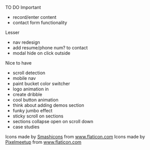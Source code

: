 TO DO
Important
* record/enter content
* contact form functionality

Lesser
* nav redesign
* add resume/phone num? to contact
* modal hide on click outside

Nice to have
* scroll detection
* mobile nav
* paint bucket color switcher
* logo animation in
* create dribble
* cool button animation
* think about adding demos section
* funky jumbo effect
* sticky scroll on sections
* sections collapse open on scroll down
* case studies



Icons made by <a href="https://www.flaticon.com/authors/smashicons" title="Smashicons">Smashicons</a> from <a href="https://www.flaticon.com/" title="Flaticon"> www.flaticon.com</a>
Icons made by <a href="https://www.flaticon.com/authors/pixelmeetup" title="Pixelmeetup">Pixelmeetup</a> from <a href="https://www.flaticon.com/" title="Flaticon"> www.flaticon.com</a>